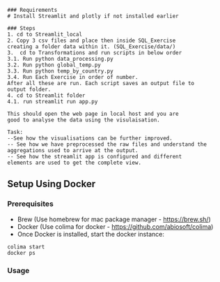 
```
### Requirements
# Install Streamlit and plotly if not installed earlier
```
```
### Steps  
1. cd to Streamlit_local
2. Copy 3 csv files and place then inside SQL_Exercise 
creating a folder data within it. (SQL_Exercise/data/)
3.  cd to Transformations and run scripts in below order
3.1. Run python data_processing.py
3.2. Run python global_temp.py
3.3. Run python temp_by_country.py
3.4. Run Each Exercise in order of number.
After all these are run. Each script saves an output file to
output folder.
4. cd to Streamlit folder
4.1. run streamlit run app.py

This should open the web page in local host and you are 
good to analyse the data using the visulaisation.

Task:
--See how the visualisations can be further improved.
-- See how we have preprocessed the raw files and understand the 
aggregations used to arrive at the output.
-- See how the streamlit app is configured and different 
elements are used to get the complete view.
```

## Setup Using Docker

### Prerequisites
- Brew (Use homebrew for mac package manager - https://brew.sh/)
- Docker (Use colima for docker - https://github.com/abiosoft/colima) 
- Once Docker is installed, start the docker instance:
```shell 
colima start
docker ps
```

### Usage
